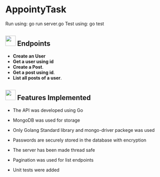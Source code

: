 # AppointyTask
Run using: 
go run server.go
Test using:
go test

<h2> <img src = "https://media2.giphy.com/media/QssGEmpkyEOhBCb7e1/giphy.gif?cid=ecf05e47a0n3gi1bfqntqmob8g9aid1oyj2wr3ds3mg700bl&rid=giphy.gif" width = 32px> Endpoints   </h2>

* **Create an User**
* **Get a user using id**
* **Create a Post**. 
* **Get a post using id**. 
* **List all posts of a user**.

<h2> <img src = "https://media2.giphy.com/media/QssGEmpkyEOhBCb7e1/giphy.gif?cid=ecf05e47a0n3gi1bfqntqmob8g9aid1oyj2wr3ds3mg700bl&rid=giphy.gif" width = 32px> Features Implemented  </h2>

- The API was developed using Go
- MongoDB was used for storage
- Only Golang Standard library and mongo-driver packege was used

- Passwords are securely stored in the database with encryption
- The server has been made thread safe
- Pagination was used for list endpoints
- Unit tests were added
 
 

